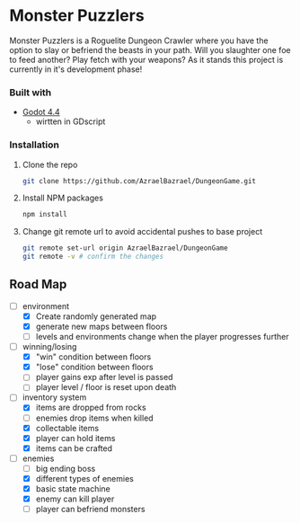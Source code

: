 # Monster Puzzlers
 
<!-- ABOUT THE PROJECT -->
Monster Puzzlers is a Roguelite Dungeon Crawler where you have the option to slay or befriend the beasts in your path. Will you slaughter one foe to feed another? Play fetch with your weapons? 
As it stands this project is currently in it's development phase!

<!-- Project information -->
### Built with

- <a href="https://godotengine.org/">Godot 4.4 </a>
    - wirtten in GDscript

### Installation
1. Clone the repo
   ```sh
   git clone https://github.com/AzraelBazrael/DungeonGame.git
   ```
2. Install NPM packages
   ```sh
   npm install
3. Change git remote url to avoid accidental pushes to base project
   ```sh
   git remote set-url origin AzraelBazrael/DungeonGame
   git remote -v # confirm the changes
<!-- <p align="right">(<a href="#readme-top">back to top</a>)</p>  -->


## Road Map

- [ ] environment
    - [x] Create randomly generated map 
    - [x] generate new maps between floors
    - [ ] levels and environments change when the player progresses further

- [ ] winning/losing
    - [x] "win" condition between floors
    - [x] "lose" condition between floors
    - [ ] player gains exp after level is passed
    - [ ] player level / floor is reset upon death

- [ ] inventory system
    - [x] items are dropped from rocks
    - [ ] enemies drop items when killed
    - [x] collectable items
    - [x] player can hold items
    - [x] items can be crafted

- [ ] enemies
    - [ ] big ending boss
    - [x] different types of enemies
    - [x] basic state machine
    - [x] enemy can kill player
    - [ ] player can befriend monsters

<!-- <p align="right">(<a href="#readme-top">back to top</a>)</p> -->

<!-- MARKDOWN LINKS & IMAGES -->
<!-- [godot 4]: https://godotengine.org/  -->
